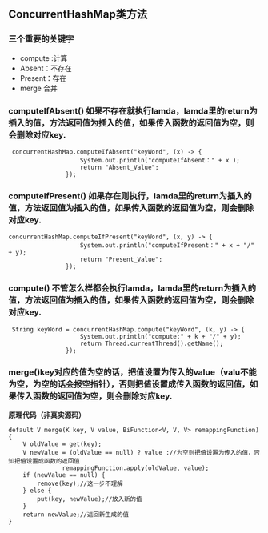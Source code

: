 ## ConcurrentHashMap类方法

### 三个重要的关键字
* compute :计算
* Absent：不存在
* Present：存在
* merge 合并


### computeIfAbsent() 如果不存在就执行lamda，lamda里的return为插入的值，方法返回值为插入的值，如果传入函数的返回值为空，则会删除对应key.
```
 concurrentHashMap.computeIfAbsent("keyWord", (x) -> {
                    System.out.println("computeIfAbsent：" + x );
                    return "Absent_Value";
                });
```

### computeIfPresent() 如果存在则执行，lamda里的return为插入的值，方法返回值为插入的值，如果传入函数的返回值为空，则会删除对应key.
```
concurrentHashMap.computeIfPresent("keyWord", (x, y) -> {
                    System.out.println("computeIfPresent：" + x + "/" + y);
                    return "Present_Value";
                });
```

### compute() 不管怎么样都会执行lamda，lamda里的return为插入的值，方法返回值为插入的值，如果传入函数的返回值为空，则会删除对应key.

```
 String keyWord = concurrentHashMap.compute("keyWord", (k, y) -> {
                    System.out.println("compute:" + k + "/" + y);
                    return Thread.currentThread().getName();
                });
```


### merge()key对应的值为空的话，把值设置为传入的value（valu不能为空，为空的话会报空指针），否则把值设置成传入函数的返回值，如果传入函数的返回值为空，则会删除对应key.

**原理代码（非真实源码）**
```
default V merge(K key, V value, BiFunction<V, V, V> remappingFunction) {
    V oldValue = get(key);
    V newValue = (oldValue == null) ? value ://为空则把值设置为传入的值，否知把值设置成函数的返回值
               remappingFunction.apply(oldValue, value);
    if (newValue == null) {
        remove(key);//这一步不理解
    } else {
        put(key, newValue);//放入新的值
    }
    return newValue;//返回新生成的值
}
```
